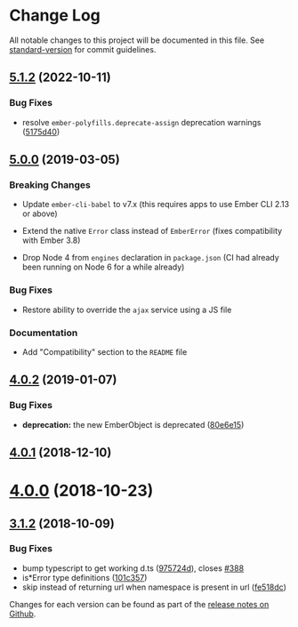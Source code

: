 # Change Log

All notable changes to this project will be documented in this file. See [standard-version](https://github.com/conventional-changelog/standard-version) for commit guidelines.

<a name="5.1.2"></a>
## [5.1.2](https://github.com/ember-cli/ember-ajax/compare/v5.1.1...v5.1.2) (2022-10-11)


### Bug Fixes

* resolve `ember-polyfills.deprecate-assign` deprecation warnings ([5175d40](https://github.com/ember-cli/ember-ajax/commit/5175d40))



<a name="5.0.0"></a>
## [5.0.0](https://github.com/ember-cli/ember-ajax/compare/v4.0.2...v5.0.0) (2019-03-05)


### Breaking Changes

- Update `ember-cli-babel` to v7.x
  (this requires apps to use Ember CLI 2.13 or above)

- Extend the native `Error` class instead of `EmberError`
  (fixes compatibility with Ember 3.8)

- Drop Node 4 from `engines` declaration in `package.json`
  (CI had already been running on Node 6 for a while already)


### Bug Fixes

- Restore ability to override the `ajax` service using a JS file


### Documentation

- Add "Compatibility" section to the `README` file


<a name="4.0.2"></a>
## [4.0.2](https://github.com/ember-cli/ember-ajax/compare/v4.0.1...v4.0.2) (2019-01-07)


### Bug Fixes

* **deprecation:** the new EmberObject is deprecated ([80e6e15](https://github.com/ember-cli/ember-ajax/commit/80e6e15))



<a name="4.0.1"></a>
## [4.0.1](https://github.com/ember-cli/ember-ajax/compare/v4.0.0...v4.0.1) (2018-12-10)



<a name="4.0.0"></a>
# [4.0.0](https://github.com/ember-cli/ember-ajax/compare/v3.1.2...v4.0.0) (2018-10-23)



<a name="3.1.2"></a>
## [3.1.2](https://github.com/ember-cli/ember-ajax/compare/v3.1.1...v3.1.2) (2018-10-09)


### Bug Fixes

* bump typescript to get working d.ts ([975724d](https://github.com/ember-cli/ember-ajax/commit/975724d)), closes [#388](https://github.com/ember-cli/ember-ajax/issues/388)
* is*Error type definitions ([101c357](https://github.com/ember-cli/ember-ajax/commit/101c357))
* skip instead of returning url when namespace is present in url ([fe518dc](https://github.com/ember-cli/ember-ajax/commit/fe518dc))



Changes for each version can be found as part of the [release notes on Github](https://github.com/ember-cli/ember-ajax/releases).
